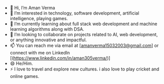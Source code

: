 - 👋 Hi, I’m Aman Verma
- 👀 I’m interested in technology, software development, artificial intelligence, playing games.
- 🌱 I’m currently learning about  full stack web development and machine learning algorithms along with DSA.
- 💞️ I’m looking to collaborate on projects related to AI, web development, or anything innovative and impactful.
- 📫 You can reach me via email at [amanverma15032003@gmail.com] or connect with me on LinkedIn [(https://www.linkedin.com/in/aman305verma/)]
- 😄 He/Him.
- ⚡ I love to travel and explore new cultures. i also love to play cricket and online games.

<!---
amanverma20/amanverma20 is a ✨ special ✨ repository because its `README.md` (this file) appears on your GitHub profile.
You can click the Preview link to take a look at your changes.
--->
